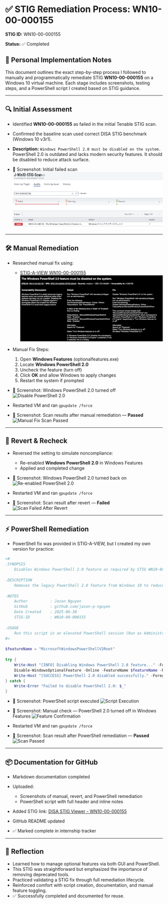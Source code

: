 # ✅ STIG Remediation Process: WN10-00-000155

**STIG ID:** WN10-00-000155

**Status:** ✅ Completed

## 🧾 Personal Implementation Notes

This document outlines the exact step-by-step process I followed to manually and programmatically remediate STIG **WN10-00-000155** on a Windows 10 virtual machine. Each stage includes screenshots, testing steps, and a PowerShell script I created based on STIG guidance.

---

## 🔍 Initial Assessment

* Identified **WN10-00-000155** as failed in the initial Tenable STIG scan.

* Confirmed the baseline scan used correct DISA STIG benchmark (Windows 10 v3r1).

* **Description:**
  `Windows PowerShell 2.0 must be disabled on the system.`
  PowerShell 2.0 is outdated and lacks modern security features. It should be disabled to reduce attack surface.

* 📸 Screenshot: Initial failed scan
  ![Initial Scan Results](screenshots/1_Initial_scan_results.png)

---

## 🛠 Manual Remediation

* Researched manual fix using:

  * [STIG-A-VIEW WN10-00-000155](https://stigaview.com/products/win10/v3r1/WN10-00-000155/)
    ![Stig-a-view](screenshots/2_STIG-A-VIEW.png)

* Manual Fix Steps:

  1. Open **Windows Features** (optionalfeatures.exe)
  2. Locate **Windows PowerShell 2.0**
  3. Uncheck the feature (turn off)
  4. Click **OK** and allow Windows to apply changes
  5. Restart the system if prompted

* 📸 Screenshot: Windows PowerShell 2.0 turned off
  ![Disable PowerShell 2.0](screenshots/3_Disabled_PowerShell2_Feature.png)

* Restarted VM and ran `gpupdate /force`

* 📸 Screenshot: Scan results after manual remediation — **Passed**
  ![Manual Fix Scan Passed](screenshots/4_Manual_Fix_Scan_Results.png)

---

## 🔁 Revert & Recheck

* Reversed the setting to simulate noncompliance:

  * Re-enabled **Windows PowerShell 2.0** in Windows Features
  * Applied and completed change

* 📸 Screenshot: Windows PowerShell 2.0 turned back on
  ![Re-enabled PowerShell 2.0](screenshots/5_Revert_Enable_PowerShell2.png)

* Restarted VM and ran `gpupdate /force`

* 📸 Screenshot: Scan result after revert — **Failed**
  ![Scan Failed After Revert](screenshots/6_Revert_Failed_Scan_Results.png)

---

## ⚡ PowerShell Remediation

* PowerShell fix was provided in STIG-A-VIEW, but I created my own version for practice:

```powershell
<#
.SYNOPSIS
    Disables Windows PowerShell 2.0 feature as required by STIG WN10-00-000155.

.DESCRIPTION
    Removes the legacy PowerShell 2.0 feature from Windows 10 to reduce security risks.

.NOTES
    Author          : Jason Nguyen  
    GitHub          : github.com/jason-p-nguyen  
    Date Created    : 2025-06-30  
    STIG-ID         : WN10-00-000155

.USAGE
    Run this script in an elevated PowerShell session (Run as Administrator)
#>

$featureName = "MicrosoftWindowsPowerShellV2Root"

try {
    Write-Host "[INFO] Disabling Windows PowerShell 2.0 feature..." -ForegroundColor Cyan
    Disable-WindowsOptionalFeature -Online -FeatureName $featureName -NoRestart -ErrorAction Stop
    Write-Host "[SUCCESS] PowerShell 2.0 disabled successfully." -ForegroundColor Green
} catch {
    Write-Error "Failed to disable PowerShell 2.0: $_"
}
```

* 📸 Screenshot: PowerShell script executed
  ![Script Execution](screenshots/7_PS_Script_Execution.png)

* 📸 Screenshot: Manual check — PowerShell 2.0 turned off in Windows Features
  ![Feature Confirmation](screenshots/8_Feature_Confirmed_Off.png)

* Restarted VM and ran `gpupdate /force`

* 📸 Screenshot: Scan result after PowerShell remediation — **Passed**
  ![Scan Passed](screenshots/9_PowerShell_Fix_Scan_Result.png)

---

## 📦 Documentation for GitHub

* Markdown documentation completed
* Uploaded:

  * Screenshots of manual, revert, and PowerShell remediation
  * PowerShell script with full header and inline notes
* Added STIG link:
  [DISA STIG Viewer - WN10-00-000155](https://stigaview.com/products/win10/v3r1/WN10-00-000155/)
* GitHub README updated
* ✅ Marked complete in internship tracker

---

## 🧠 Reflection

* Learned how to manage optional features via both GUI and PowerShell.
* This STIG was straightforward but emphasized the importance of removing deprecated tools.
* Practiced validating a STIG fix through full remediation lifecycle.
* Reinforced comfort with script creation, documentation, and manual feature toggling.
* ✅ Successfully completed and documented for reuse.
